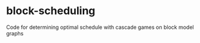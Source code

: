 block-scheduling
================

Code for determining optimal schedule with cascade games on block model graphs